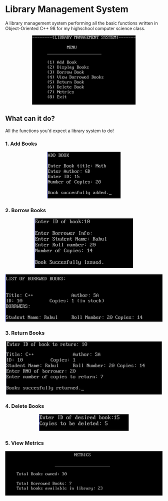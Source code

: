 # Library Management System
A library management system performing all the basic functions written in Object-Oriented C++ 98 for my highschool computer science class.
<p align="center">
  <img src="demo/menu.png">
</p>

## What can it do?
All the functions you'd expect a library system to do!

### 1. Add Books
<p align="center">
  <img src="demo/addbook.png">
</p>

### 2. Borrow Books
<p align="center">
  <img src="demo/borrowbook.png">
</p>
<p align="center">
  <img src="demo/borrowedbooks.png">
</p>

### 3. Return Books
<p align="center">
  <img src="demo/return.png">
</p>

### 4. Delete Books
<p align="center">
  <img src="demo/delete.png">
</p>

### 5. View Metrics
<p align="center">
  <img src="demo/metrics.png">
</p>

